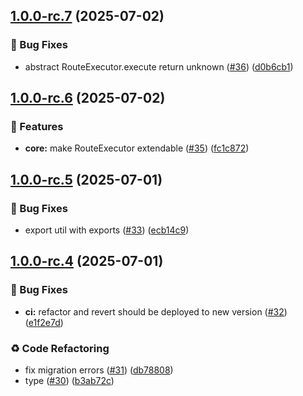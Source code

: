 ## [1.0.0-rc.7](https://github.com/unieojs/unieo/compare/v1.0.0-rc.6...v1.0.0-rc.7) (2025-07-02)

### 🐛 Bug Fixes

* abstract RouteExecutor.execute return unknown ([#36](https://github.com/unieojs/unieo/issues/36)) ([d0b6cb1](https://github.com/unieojs/unieo/commit/d0b6cb1da1b0277e741eefa85a88e223b47e5d66))

## [1.0.0-rc.6](https://github.com/unieojs/unieo/compare/v1.0.0-rc.5...v1.0.0-rc.6) (2025-07-02)

### 🚀 Features

* **core:** make RouteExecutor extendable ([#35](https://github.com/unieojs/unieo/issues/35)) ([fc1c872](https://github.com/unieojs/unieo/commit/fc1c87286ed3de4a3f3e8a5b4f1934bc5d275de1))

## [1.0.0-rc.5](https://github.com/unieojs/unieo/compare/v1.0.0-rc.4...v1.0.0-rc.5) (2025-07-01)

### 🐛 Bug Fixes

* export util with exports ([#33](https://github.com/unieojs/unieo/issues/33)) ([ecb14c9](https://github.com/unieojs/unieo/commit/ecb14c97ef789fc00aedaf7f48e2825c81aac509))

## [1.0.0-rc.4](https://github.com/unieojs/unieo/compare/v1.0.0-rc.3...v1.0.0-rc.4) (2025-07-01)

### 🐛 Bug Fixes

* **ci:** refactor and revert should be deployed to new version ([#32](https://github.com/unieojs/unieo/issues/32)) ([e1f2e7d](https://github.com/unieojs/unieo/commit/e1f2e7d46585d3a2ff84dfaef6b9c127c8563620))

### ♻️ Code Refactoring

* fix migration errors ([#31](https://github.com/unieojs/unieo/issues/31)) ([db78808](https://github.com/unieojs/unieo/commit/db78808076fb6a003e92268d13be2bd7db38cd8e))
* type ([#30](https://github.com/unieojs/unieo/issues/30)) ([b3ab72c](https://github.com/unieojs/unieo/commit/b3ab72c88e1b03039016ebf3ddb88d355835393c))
